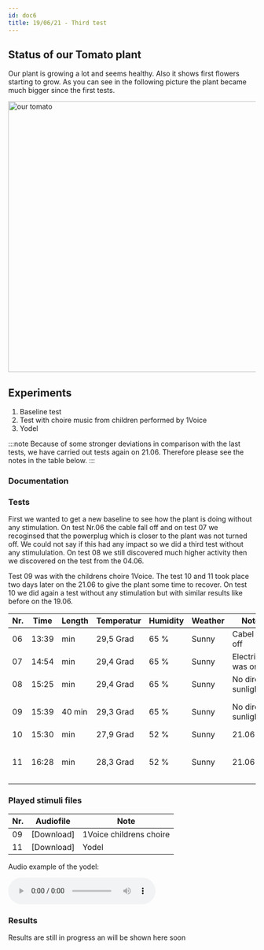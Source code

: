 ```yaml
---
id: doc6
title: 19/06/21 - Third test
---
```


## Status of our Tomato plant

Our plant is growing a lot and seems healthy. Also it shows first flowers starting to grow. As you can see in the following picture the plant became much bigger since the first tests.

<img src="/img/Test03/tomato.jpg" alt="our tomato" width="550"/>

## Experiments

1. Baseline test
2. Test with choire music from children performed by 1Voice
3. Yodel

:::note
Because of some stronger deviations in comparison with the last tests, we have carried out tests again on 21.06. Therefore please see the notes in the table below.
:::

### Documentation


### Tests

First we wanted to get a new baseline to see how the plant is doing without any stimulation. On test Nr.06 the cable fall off and on test 07 we recoginsed that the powerplug which is closer to the plant was not turned off. We could not say if this had any impact so we did a third test without any stimululation. On test 08 we still discovered much higher activity then we discovered on the test from the 04.06.

Test 09 was with the childrens choire 1Voice. The test 10 and 11 took place two days later on the 21.06 to give the plant some time to recover.
On test 10 we did again a test without any stimulation but with similar results like before on the 19.06.

Nr. | Time  | Length  | Temperatur | Humidity   | Weather | Note                | Stimuli                       | Data       |
--- | ----- | ------- | --------   |  --------  | ------  | --------            | --------                      | --------   |
06  | 13:39 |    min  | 29,5 Grad  | 65 %       | Sunny   | Cabel fall off      | None                          | [Download] |
07  | 14:54 |    min  | 29,4 Grad  | 65 %       | Sunny   | Electricity was on  | None                          | [Download] |
08  | 15:25 |    min  | 29,4 Grad  | 65 %       | Sunny   | No direct sunlight  | None                          | [Download] |
09  | 15:39 | 40 min  | 29,3 Grad  | 65 %       | Sunny   | No direct sunlight  | 1Voice childrens choire       | [Download] |
10  | 15:30 |    min  | 27,9 Grad  | 52 %       | Sunny   | 21.06               | None                          | [Download] |
11  | 16:28 |    min  | 28,3 Grad  | 52 %       | Sunny   | 21.06               | Yodel 2min with 5 repeats     | [Download] |

### Played stimuli files

Nr. | Audiofile  | Note                     |
--- | -------    | ----------               |
09  | [Download] |  1Voice childrens choire |  
11  | [Download] |  Yodel                   | 


Audio example of the yodel:

<audio controls="controls">
  <source type="audio/wav" src="/data/Test03/Stimuli/Jodel.wav"></source>
  <p>Your browser does not support the audio element.</p>
</audio>              

### Results

Results are still in progress an will be shown here soon